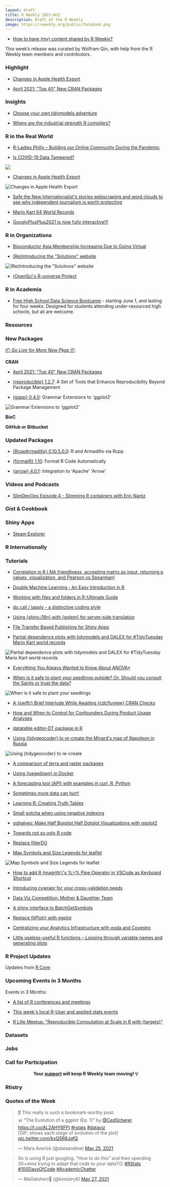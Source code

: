```yaml
---
layout: draft
title: R Weekly 2021-W22
description: Draft of the R Weekly
image: https://rweekly.org/public/facebook.png
---
```



+ [How to have (my) content shared by R Weekly?](https://github.com/rweekly/rweekly.org#how-to-have-my-content-shared-by-r-weekly)

This week’s release was curated by Wolfram Qin, with help from the R Weekly team members and contributors.



###  Highlight

+ [Changes in Apple Health Export](https://www.johngoldin.com/blog/2021-05-changes-in-apple-health-export/)

+ [April 2021: "Top 40" New CRAN Packages](https://rviews.rstudio.com/2021/05/25/april-2021-top-40-new-cran-packages/)

### Insights


+ [Choose your own tidymodels adventure](https://www.tidyverse.org/blog/2021/05/choose-tidymodels-adventure/)


+ [Where are the industrial strength R compilers?](http://shape-of-code.coding-guidelines.com/2021/05/23/where-are-the-industrial-strength-r-compilers/)



### R in the Real World

+ [R-Ladies Philly – Building our Online Community During the Pandemic](https://www.r-consortium.org/blog/2021/05/27/r-ladies-philly-building-our-online-community-during-the-pandemic)

+ [Is COVID-19 Data Tampered?](https://www.harsh17.in/blog/is-covid-19-data-tampered)

![](https://raw.githubusercontent.com/rweekly/image/master/2021/W22/country.png)

+ [Changes in Apple Health Export](https://www.johngoldin.com/blog/2021-05-changes-in-apple-health-export/)

![Changes in Apple Health Export](https://raw.githubusercontent.com/rweekly/image/master/2021/W22/health.png)

+ [Safe the New Internationalist's stories webscraping and word clouds to see why independent journalism is worth protecting](https://www.janknappe.com/blog/r-new-internationalist-fundraiser/)

+ [Mario Kart 64 World Records](https://jmablog.com/post/mario-kart/)

+ [GooglyPlusPlus2021 is now fully interactive!!!](https://gigadom.in/2021/05/29/googlyplusplus2021-is-now-fully-interactive/)

###  R in Organizations

+ [Bioconductor Asia Membership Increasing Due to Going Virtual](https://www.r-consortium.org/blog/2021/05/28/bioconductor-asia-membership-increasing-due-to-going-virtual)

+ [(Re)Introducing the "Solutions" website](https://blog.rstudio.com/2021/05/27/re-introducing-the-solutions-website/)

![(Re)Introducing the "Solutions" website](https://raw.githubusercontent.com/rweekly/image/master/2021/W22/solutions-dark-mode.png)

+ [rOpenSci's R-universe Project](https://ropensci.org/commcalls/may2021-r-universe/)

###  R in Academia

+ [Free High School Data Science Bootcamp](https://bootcamp.davidkane.info/) - starting June 1, and lasting for four weeks. Designed for students attending under-resourced high schools, but all are welcome.

###  Resources



###  New Packages

<p class="added-hostname"><a href="https://rweekly.org/live" target="_blank" class="externalLink">📦 <i>Go Live for More New Pkgs</i> 📦</a></p>

**CRAN**

+ [April 2021: "Top 40" New CRAN Packages](https://rviews.rstudio.com/2021/05/25/april-2021-top-40-new-cran-packages/)

+ [{reproducible} 1.2.7](https://cran.r-project.org/package=reproducible): A Set of Tools that Enhance Reproducibility Beyond Package
Management

+ [{ggpp} 0.4.0](https://cran.r-project.org/package=ggpp): Grammar Extensions to 'ggplot2'

![Grammar Extensions to 'ggplot2'](https://raw.githubusercontent.com/rweekly/image/master/2021/W22/ggpp.png)

**BioC**



**GitHub or Bitbucket**


### Updated Packages


+ [{RcppArmadillo} 0.10.5.0.0](http://dirk.eddelbuettel.com/blog/2021/05/23#rcpparmadillo_0.10.5.0.0): R and Armadillo via Rcpp

+ [{formatR} 1.10](https://cran.r-project.org/package=formatR): Format R Code Automatically

+ [{arrow} 4.0.1](https://cran.r-project.org/package=arrow): Integration to 'Apache' 'Arrow'

###  Videos and Podcasts

+ [SlimDevOps Episode 4 - Slimming R containers with Eric Nantz ](https://www.twitch.tv/videos/1035028196)

### Gist & Cookbook



### Shiny Apps

+ [Steam Explorer](https://eki-anjo.shinyapps.io/steam-shiny/)

### R Internationally


###  Tutorials

+ [Correlation in R ( NA friendliness, accepting matrix as input, returning p values, visualization, and Pearson vs Spearman)](https://gacatag.blogspot.com/2021/05/correlation-in-r-na-friendliness.html)

+ [Double Machine Learning - An Easy Introduction in R](http://dm13450.github.io/2021/05/28/Double-ML.html)

+ [Working with files and folders in R-Ultimate Guide](https://finnstats.com/index.php/2021/05/28/working-with-files-and-folders-in-r/)
 
+ [do.call / lapply - a distinctive coding style](https://shikokuchuo.net/posts/09-docall-lapply/)

+ [Using {shiny.i18n} with {golem} for server-side translation](https://discindo.org/post/using-shiny-i18n-with-golem-for-server-side-translation/)

+ [File Transfer Based Publishing for Shiny Apps](https://hosting.analythium.io/file-transfer-based-publishing-for-shiny-apps/)


+ [Partial dependence plots with tidymodels and DALEX for #TidyTuesday Mario Kart world records](https://juliasilge.com/blog/mario-kart/)

![Partial dependence plots with tidymodels and DALEX for #TidyTuesday Mario Kart world records](https://raw.githubusercontent.com/rweekly/image/master/2021/W22/mario.png)

+ [Everything You Always Wanted to Know About ANOVA*](https://shouldbewriting.netlify.app/posts/2021-05-25-everything-about-anova/)

+ [When is it safe to plant your seedlings outside? Or: Should you consult the Saints or trust the data?](https://www.janknappe.com/blog/r-when-save-plant-seedlings-outside-ice-saints/)

![When is it safe to plant your seedlings ](https://raw.githubusercontent.com/rweekly/image/master/2021/W22/seed.jpg.png)

+ [A {swiftr} Brief Interlude While Awaiting {cdcfluview} CRAN Checks](https://rud.is/b/2021/05/22/a-swiftr-brief-interlude-while-awaiting-cdcfluview-cran-checks/)

+ [How and When to Control for Confounders During Product Usage Analyses](https://heap.io/blog/control-for-confounders-during-product-usage-analyses) 

+ [datatable editor-DT package in R](https://finnstats.com/index.php/2021/05/27/datatable-editor-dt-package-in-r/) 

 
+ [Using {tidygeocoder} to re-create the Minard's map of Napoleon in Russia](https://www.jla-data.net/eng/minard-map-tidygeocoder/)

![Using {tidygeocoder} to re-create ](https://raw.githubusercontent.com/rweekly/image/master/2021/W22/minard.png)

+ [A comparison of terra and raster packages](http://www.seascapemodels.org/rstats/2021/05/28/terra-raster-comparison.html)

+ [Using {pagedown} in Docker](https://datawookie.dev/blog/2021/05/using-pagedown-in-docker/)

+ [A forecasting tool (API) with examples in curl, R, Python](https://thierrymoudiki.github.io/blog/2021/05/28/python/r/misc/techtonique-apis)

+ [Sometimes more data can hurt!](https://iyarlin.github.io/2021/05/23/sample_wise_double_descent_results_reproduction/)

+ [Learning R: Creating Truth Tables](https://blog.ephorie.de/learning-r-creating-truth-tables)

+ [Small gotcha when using negative indexing](https://statisticaloddsandends.wordpress.com/2021/05/27/small-gotcha-when-using-negative-indexing/)


+ [gghalves: Make Half Boxplot Half Dotplot Visualizations with ggplot2](https://www.business-science.io/code-tools/2021/05/25/gghalves.html)

+ [Towards not so ugly R code ](https://r-critique.com/towards-not-so-ugly-r-code)

+ [Replace filterD()](http://derekogle.com/fishR/2021-05-26-filterD-replacement)

+ [Map Symbols and Size Legends for leaflet](https://roh.engineering/posts/2021/05/map-symbols-and-size-legends-for-leaflet/)

![Map Symbols and Size Legends for leaflet](https://raw.githubusercontent.com/rweekly/image/master/2021/W22/legends.png)
 
+ [How to add R {magrittr}'s %>% Pipe Operator in VSCode as Keyboard Shortcut ](https://www.programmingwithr.com/how-to-add-r-magrittr-s-pipe-operator-in-vscode-as-keyboard-shortcut/)

+ [Introducing cvwrapr for your cross-validation needs](https://statisticaloddsandends.wordpress.com/2021/05/25/introducing-cvwrapr-for-your-cross-validation-needs/)

+ [Data Viz Competition: Mother & Daughter Team](https://www.littlemissdata.com/blog/wiavizcompetition)

+ [A shiny interface to BatchGetSymbols](https://www.msperlin.com/blog/post/2021-05-26-bgs-shiny/)

+ [Replace fitPlot() with ggplot](http://derekogle.com/fishR/2021-05-25-fitPlot-replacement)

+ [Centralizing your Analytics Infrastructure with eoda and Covestro](https://blog.rstudio.com/2021/05/25/centralizing-your-analytics-infrastructure-with-eoda-and-covestro/)



+ [Little useless-useful R functions – Looping through variable names and generating plots](https://tomaztsql.wordpress.com/2021/05/24/little-useless-useful-r-functions-looping-through-variable-names-and-generating-plots/)


<!--<div class="post-more-begin></div><div class="post-more-end"></div>-->

###  R Project Updates

Updates from [R Core](http://developer.r-project.org/blosxom.cgi/R-devel/NEWS):


###  Upcoming Events in 3 Months

Events in 3 Months:

+ [A list of R conferences and meetings](https://jumpingrivers.github.io/meetingsR/events.html)

+ [This week's local R-User and applied stats events](https://community.rstudio.com/c/irl)

+ [R Lille Meetup: "Reproducible Computation at Scale in R with {targets}"](https://www.meetup.com/R-Lille/events/277902715/)


### Datasets



### Jobs



###  Call for Participation


<p class="hide-support added-hostname support-rweekly" style="text-align: center;font-weight: bold;">Your <a class="non-visited externalLink" href="https://www.patreon.com/rweekly" onclick="pas(this)">support</a> will keep R Weekly team moving! 💡</p>

### Rtistry





###  Quotes of the Week

<blockquote class="twitter-tweet"><p lang="en" dir="ltr">🎖 This really is such a bookmark-worthy post:<br>📊 “The Evolution of a ggplot (Ep. 1)” by <a href="https://twitter.com/CedScherer?ref_src=twsrc%5Etfw">@CedScherer</a> <a href="https://t.co/AL2AHY6FFt">https://t.co/AL2AHY6FFt</a> <a href="https://twitter.com/hashtag/rstats?src=hash&amp;ref_src=twsrc%5Etfw">#rstats</a> <a href="https://twitter.com/hashtag/dataviz?src=hash&amp;ref_src=twsrc%5Etfw">#dataviz</a><br>[GIF: shows each stage of evolution of the plot] <a href="https://t.co/kxQ5R8JqfQ">pic.twitter.com/kxQ5R8JqfQ</a></p>&mdash; Mara Averick (@dataandme) <a href="https://twitter.com/dataandme/status/1397192888296120331?ref_src=twsrc%5Etfw">May 25, 2021</a></blockquote> <script async src="https://platform.twitter.com/widgets.js" charset="utf-8"></script>

<blockquote class="twitter-tweet"><p lang="en" dir="ltr">So is using R just googling. “How to do this” and then spending 30+mins trying to adapt that code to your data?😕 <a href="https://twitter.com/hashtag/RStats?src=hash&amp;ref_src=twsrc%5Etfw">#RStats</a> <a href="https://twitter.com/hashtag/100DaysOfCode?src=hash&amp;ref_src=twsrc%5Etfw">#100DaysOfCode</a> <a href="https://twitter.com/hashtag/AcademicChatter?src=hash&amp;ref_src=twsrc%5Etfw">#AcademicChatter</a></p>&mdash; MaGatsheni🐘 (@kimistry8) <a href="https://twitter.com/kimistry8/status/1398013181700812801?ref_src=twsrc%5Etfw">May 27, 2021</a></blockquote> 
